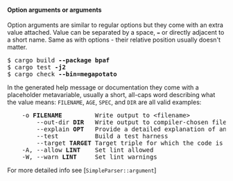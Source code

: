 #### Option arguments or arguments

Option arguments are similar to regular options but they come with an extra value attached.
Value can be separated by a space, `=` or directly adjacent to a short name. Same as with
options - their relative position usually doesn't matter.

<div class="code-wrap">
<pre>
$ cargo build <span style="font-weight: bold">--package bpaf</span>
$ cargo test <span style="font-weight: bold">-j2</span>
$ cargo check <span style="font-weight: bold">--bin=megapotato</span>
</pre>
</div>

In the generated help message or documentation they come with a placeholder metavariable,
usually a short, all-caps word describing what the value means: `FILENAME`, `AGE`, `SPEC`, and `DIR`
are all valid examples:

<div class="code-wrap">
<pre>
    -o <span style="font-weight: bold">FILENAME</span>         Write output to &lt;filename>
        --out-dir <span style="font-weight: bold">DIR</span>   Write output to compiler-chosen filename in &lt;dir>
        --explain <span style="font-weight: bold">OPT</span>   Provide a detailed explanation of an error message
        --test          Build a test harness
        --target <span style="font-weight: bold">TARGET</span> Target triple for which the code is compiled
    -A, --allow <span style="font-weight: bold">LINT</span>    Set lint allowed
    -W, --warn <span style="font-weight: bold">LINT</span>     Set lint warnings
</pre>
</div>


For more detailed info see [`SimpleParser::argument`]
